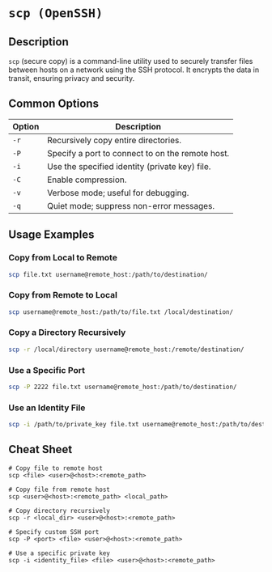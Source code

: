 # `scp (OpenSSH)`

## Description

`scp` (secure copy) is a command-line utility used to securely transfer files between hosts on a network using the SSH protocol. It encrypts the data in transit, ensuring privacy and security.

## Common Options

| Option   | Description                                   |
|----------|-----------------------------------------------|
| `-r`     | Recursively copy entire directories.          |
| `-P`     | Specify a port to connect to on the remote host. |
| `-i`     | Use the specified identity (private key) file. |
| `-C`     | Enable compression.                           |
| `-v`     | Verbose mode; useful for debugging.           |
| `-q`     | Quiet mode; suppress non-error messages.      |

## Usage Examples

### Copy from Local to Remote
```bash
scp file.txt username@remote_host:/path/to/destination/
```

### Copy from Remote to Local
```bash
scp username@remote_host:/path/to/file.txt /local/destination/
```

### Copy a Directory Recursively
```bash
scp -r /local/directory username@remote_host:/remote/destination/
```

### Use a Specific Port
```bash
scp -P 2222 file.txt username@remote_host:/path/to/destination/
```

### Use an Identity File
```bash
scp -i /path/to/private_key file.txt username@remote_host:/path/to/destination/
```

## Cheat Sheet

```plaintext
# Copy file to remote host
scp <file> <user>@<host>:<remote_path>

# Copy file from remote host
scp <user>@<host>:<remote_path> <local_path>

# Copy directory recursively
scp -r <local_dir> <user>@<host>:<remote_path>

# Specify custom SSH port
scp -P <port> <file> <user>@<host>:<remote_path>

# Use a specific private key
scp -i <identity_file> <file> <user>@<host>:<remote_path>
```
